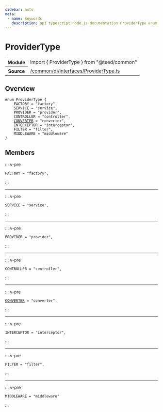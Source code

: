 ```yaml
---
sidebar: auto
meta:
 - name: keywords
   description: api typescript node.js documentation ProviderType enum
---
```

# ProviderType <Badge text="Enum" type="enum"/>
<!-- Summary -->
<section class="symbol-info"><table class="is-full-width"><tbody><tr><th>Module</th><td><div class="lang-typescript"><span class="token keyword">import</span> { ProviderType }&nbsp;<span class="token keyword">from</span>&nbsp;<span class="token string">"@tsed/common"</span></div></td></tr><tr><th>Source</th><td><a href="https://github.com/Romakita/ts-express-decorators/blob/v4.30.0/src//common/di/interfaces/ProviderType.ts#L0-L0">/common/di/interfaces/ProviderType.ts</a></td></tr></tbody></table></section>

<!-- Overview -->
## Overview


<pre><code class="typescript-lang "><span class="token keyword">enum</span> ProviderType <span class="token punctuation">{</span>
    FACTORY<span class="token punctuation"> = </span><span class="token string">"factory"</span><span class="token punctuation">,</span>
    SERVICE<span class="token punctuation"> = </span><span class="token string">"service"</span><span class="token punctuation">,</span>
    PROVIDER<span class="token punctuation"> = </span><span class="token string">"provider"</span><span class="token punctuation">,</span>
    CONTROLLER<span class="token punctuation"> = </span><span class="token string">"controller"</span><span class="token punctuation">,</span>
    <a href="/api/common/converters/constants/CONVERTER.html"><span class="token">CONVERTER</span></a><span class="token punctuation"> = </span><span class="token string">"converter"</span><span class="token punctuation">,</span>
    INTERCEPTOR<span class="token punctuation"> = </span><span class="token string">"interceptor"</span><span class="token punctuation">,</span>
    FILTER<span class="token punctuation"> = </span><span class="token string">"filter"</span><span class="token punctuation">,</span>
    MIDDLEWARE<span class="token punctuation"> = </span><span class="token string">"middleware"</span>
<span class="token punctuation">}</span></code></pre>



<!-- Members -->




## Members


::: v-pre

<div class="method-overview">
<pre><code class="typescript-lang ">FACTORY<span class="token punctuation"> = </span><span class="token string">"factory"</span><span class="token punctuation">,</span></code></pre>

</div>



:::



***



::: v-pre

<div class="method-overview">
<pre><code class="typescript-lang ">SERVICE<span class="token punctuation"> = </span><span class="token string">"service"</span><span class="token punctuation">,</span></code></pre>

</div>



:::



***



::: v-pre

<div class="method-overview">
<pre><code class="typescript-lang ">PROVIDER<span class="token punctuation"> = </span><span class="token string">"provider"</span><span class="token punctuation">,</span></code></pre>

</div>



:::



***



::: v-pre

<div class="method-overview">
<pre><code class="typescript-lang ">CONTROLLER<span class="token punctuation"> = </span><span class="token string">"controller"</span><span class="token punctuation">,</span></code></pre>

</div>



:::



***



::: v-pre

<div class="method-overview">
<pre><code class="typescript-lang "><a href="/api/common/converters/constants/CONVERTER.html"><span class="token">CONVERTER</span></a><span class="token punctuation"> = </span><span class="token string">"converter"</span><span class="token punctuation">,</span></code></pre>

</div>



:::



***



::: v-pre

<div class="method-overview">
<pre><code class="typescript-lang ">INTERCEPTOR<span class="token punctuation"> = </span><span class="token string">"interceptor"</span><span class="token punctuation">,</span></code></pre>

</div>



:::



***



::: v-pre

<div class="method-overview">
<pre><code class="typescript-lang ">FILTER<span class="token punctuation"> = </span><span class="token string">"filter"</span><span class="token punctuation">,</span></code></pre>

</div>



:::



***



::: v-pre

<div class="method-overview">
<pre><code class="typescript-lang ">MIDDLEWARE<span class="token punctuation"> = </span><span class="token string">"middleware"</span></code></pre>

</div>



:::